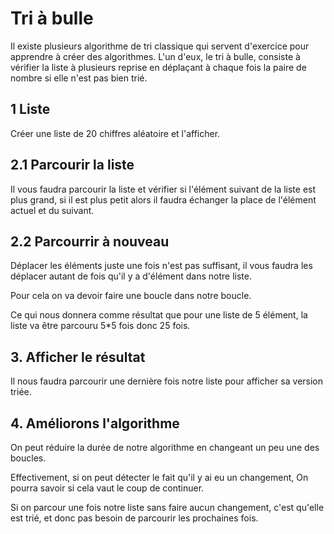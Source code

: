 # Tri à bulle #

Il existe plusieurs algorithme de tri classique qui servent d'exercice pour apprendre à créer des algorithmes.
L'un d'eux, le tri à bulle, consiste à vérifier la liste à plusieurs reprise en déplaçant à chaque fois la paire de nombre si elle n'est pas bien trié.

## 1 Liste ##

Créer une liste de 20 chiffres aléatoire et l'afficher.

## 2.1 Parcourir la liste ##

Il vous faudra parcourir la liste et vérifier si l'élément suivant de la liste est plus grand, si il est plus petit alors il faudra échanger la place de l'élément actuel et du suivant.

## 2.2 Parcourrir à nouveau ##

Déplacer les éléments juste une fois n'est pas suffisant, il vous faudra les déplacer autant de fois qu'il y a d'élément dans notre liste.

Pour cela on va devoir faire une boucle dans notre boucle.

Ce qui nous donnera comme résultat que pour une liste de 5 élément, la liste va être parcouru 5*5 fois donc 25 fois.

## 3. Afficher le résultat ##

Il nous faudra parcourir une dernière fois notre liste pour afficher sa version triée.

## 4. Améliorons l'algorithme ##

On peut réduire la durée de notre algorithme en changeant un peu une des boucles.

Effectivement, si on peut détecter le fait qu'il y ai eu un changement, On pourra savoir si cela vaut le coup de continuer.

Si on parcour une fois notre liste sans faire aucun changement, c'est qu'elle est trié, et donc pas besoin de parcourir les prochaines fois.
